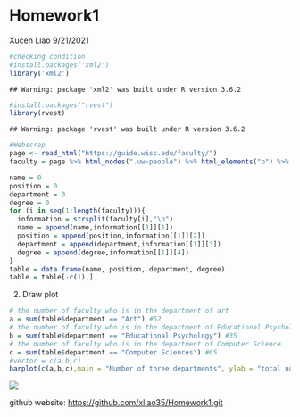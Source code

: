 Homework1
================
Xucen Liao
9/21/2021

``` r
#checking condition
#install.packages('xml2')
library('xml2')
```

    ## Warning: package 'xml2' was built under R version 3.6.2

``` r
#install.packages("rvest")
library(rvest)
```

    ## Warning: package 'rvest' was built under R version 3.6.2

``` r
#Webscrap
page <- read_html("https://guide.wisc.edu/faculty/")
faculty = page %>% html_nodes(".uw-people") %>% html_elements("p") %>% html_text2()

name = 0
position = 0
department = 0
degree = 0
for (i in seq(1:length(faculty))){
  information = strsplit(faculty[i],"\n")
  name = append(name,information[[1]][1])
  position = append(position,information[[1]][2])
  department = append(department,information[[1]][3])
  degree = append(degree,information[[1]][4])
}  
table = data.frame(name, position, department, degree)  
table = table[-c(1),]
```

2.  Draw plot

``` r
# the number of faculty who is in the department of art
a = sum(table$department == "Art") #52
# the number of faculty who is in the department of Educational Psychology
b = sum(table$department == "Educational Psychology") #35
# the number of faculty who is in the department of Computer Science
c = sum(table$department == "Computer Sciences") #65
#vector = c(a,b,c)
barplot(c(a,b,c),main = "Number of three departments", ylab = "total number", names.arg = c("Art","Educational Psychology","Computer Sciences"))
```

![](Stat-433-hw1_files/figure-gfm/unnamed-chunk-3-1.png)<!-- -->

github website: <https://github.com/xliao35/Homework1.git>
